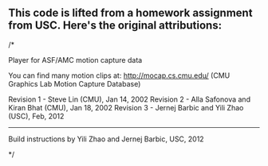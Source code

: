 ## This code is lifted from a homework assignment from USC. Here's the original attributions:

/\*

Player for ASF/AMC motion capture data

You can find many motion clips at:
http://mocap.cs.cmu.edu/
(CMU Graphics Lab Motion Capture Database)

Revision 1 - Steve Lin (CMU), Jan 14, 2002
Revision 2 - Alla Safonova and Kiran Bhat (CMU), Jan 18, 2002
Revision 3 - Jernej Barbic and Yili Zhao (USC), Feb, 2012

---

Build instructions by Yili Zhao and Jernej Barbic, USC, 2012

\*/

